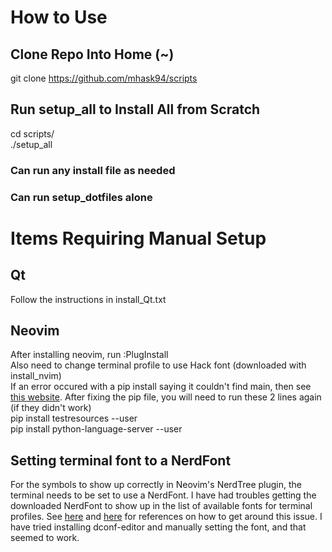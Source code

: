 # How to Use
## Clone Repo Into Home (~)
git clone https://github.com/mhask94/scripts

## Run setup_all to Install All from Scratch
cd scripts/\
./setup_all

### Can run any install file as needed
### Can run setup_dotfiles alone

# Items Requiring Manual Setup
## Qt
Follow the instructions in install_Qt.txt
## Neovim
After installing neovim, run :PlugInstall\
Also need to change terminal profile to use Hack font (downloaded with install_nvim)\
If an error occured with a pip install saying it couldn't find main, then see [this website](https://stackoverflow.com/questions/28210269/importerror-cannot-import-name-main-when-running-pip-version-command-in-windo).
After fixing the pip file, you will need to run these 2 lines again (if they didn't work)\
pip install testresources --user\
pip install python-language-server --user
## Setting terminal font to a NerdFont
For the symbols to show up correctly in Neovim's NerdTree plugin, the terminal needs to be set to use a NerdFont. I have had troubles getting the downloaded NerdFont to show up in the list of available fonts for terminal profiles. See [here](https://superuser.com/questions/1335155/patched-fonts-not-showing-up-on-gnome-terminal) and [here](https://askubuntu.com/questions/1046871/nerd-font-not-fond-in-terminal-profile/) for references on how to get around this issue. I have tried installing dconf-editor and manually setting the font, and that seemed to work.
